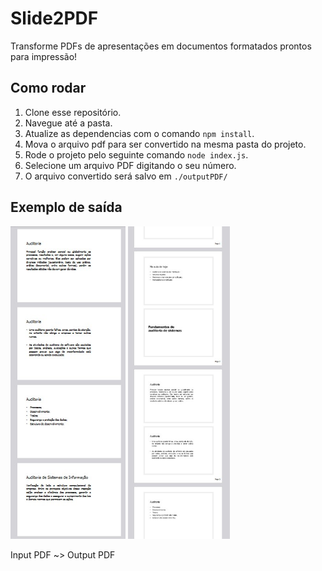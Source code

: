 # Slide2PDF

Transforme PDFs de apresentações em documentos formatados prontos para impressão!

## Como rodar

1. Clone esse repositório.
2. Navegue até a pasta.
3. Atualize as dependencias com o comando `npm install`.
4. Mova o arquivo pdf para ser convertido na mesma pasta do projeto.
5. Rode o projeto pelo seguinte comando `node index.js`.
6. Selecione um arquivo PDF digitando o seu número.
7. O arquivo convertido será salvo em `./outputPDF/` 

## Exemplo de saída
<img src="preview/preview.jpg" alt="preview" height=500/> <img src="preview/preview (2).jpg" alt="preview" height=500/> 

Input PDF ~> Output PDF
